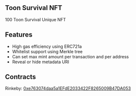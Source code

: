 ## Toon Survival NFT
100 Toon Survival Unique NFT

## Features
- High gas efficiency using ERC721a
- Whitelist support using Merkle tree
- Can set max mint amount per transaction and per address
- Reveal or hide metadata URI

## Contracts
Rinkeby: [0xe763074daa5a1EFdE2033422F8265009B47DA053](https://rinkeby.etherscan.io/address/0xe763074daa5a1EFdE2033422F8265009B47DA053)